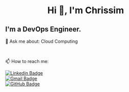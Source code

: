 <h1 align="center">Hi 👋, I'm Chrissim</h1>


I'm a DevOps Engineer.
---

💬 Ask me about: Cloud Computing



<br/>


📫 How to reach me: 

[![Linkedin Badge](https://img.shields.io/badge/-Linkedin-blue?style=flat-square&logo=Linkedin&logoColor=white&link=https://www.linkedin.com/in/chrissim-mayembo/)](https://www.linkedin.com/in/chrissim-mayembo/)
<br/>
[![Gmail Badge](https://img.shields.io/badge/-chrissimayembo@gmail.com-c14438?style=flat-square&logo=Gmail&logoColor=white&link=mailto:chrissimayembo@gmail.com)](mailto:chrissimayembo@gmail.com)
<br/>
[![GitHub Badge](https://img.shields.io/badge/-Chrissim-181717?style=flat-square&logo=github&link=https://www.linkedin.com/in/chrissim-mayembo/)](https://www.linkedin.com/in/chrissim-mayembo/)

<br><br/>

<!--
- 🔭 I’m currently working on ...
- 🌱 I’m currently learning ...
- 👯 I’m looking to collaborate on ...
- 🤔 I’m looking for help with ...
- 💬 Ask me about ...
- 😄 Pronouns: ...
- ⚡ Fun fact: ...
-->
